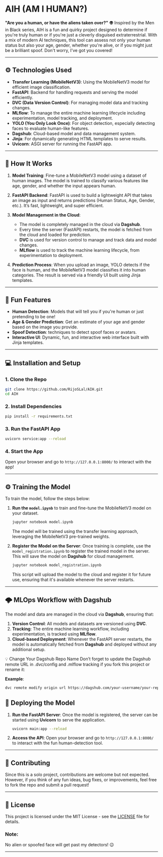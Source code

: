 # AIH (AM I HUMAN?)

**"Are you a human, or have the aliens taken over?"**
👽 Inspired by the Men in Black series, AIH is a fun and quirky project designed to determine if you're truly human or if you're just a cleverly disguised extraterrestrial. With a mix of modern AI techniques, this tool can assess not only your human status but also your age, gender, whether you're alive, or if you might just be a brilliant spoof. Don't worry, I've got you covered!

---

## ⚙️ **Technologies Used**

* **Transfer Learning (MobileNetV3)**: Using the MobileNetV3 model for efficient image classification.
* **FastAPI**: Backend for handling requests and serving the model efficiently.
* **DVC (Data Version Control)**: For managing model data and tracking changes.
* **MLflow**: To manage the entire machine learning lifecycle including experimentation, model tracking, and deployment.
* **YOLO (You Only Look Once)**: For object detection, especially detecting faces to evaluate human-like features.
* **Dagshub**: Cloud-based model and data management system.
* **Jinja**: For dynamically generating HTML templates to serve results.
* **Uvicorn**: ASGI server for running the FastAPI app.

---

## 🧠 **How It Works**

1. **Model Training**: Fine-tune a MobileNetV3 model using a dataset of human images. The model is trained to classify various features like age, gender, and whether the input appears human.

2. **FastAPI Backend**: FastAPI is used to build a lightweight API that takes an image as input and returns predictions (Human Status, Age, Gender, etc.). It’s fast, lightweight, and super efficient.

3. **Model Management in the Cloud**:

   * The model is completely managed in the cloud via **Dagshub**.
   * Every time the server (FastAPI) restarts, the model is fetched from the cloud and loaded for prediction.
   * **DVC** is used for version control to manage and track data and model changes.
   * **MLflow** is used to track the machine learning lifecycle, from experimentation to deployment.

4. **Prediction Process**: When you upload an image, YOLO detects if the face is human, and the MobileNetV3 model classifies it into human categories. The result is served via a friendly UI built using Jinja templates.
---

## 🎉 **Fun Features**

* **Human Detection**: Models that will tell you if you're human or just pretending to be one!
* **Age & Gender Prediction**: Get an estimate of your age and gender based on the image you provide.
* **Spoof Detection**: techniques to detect spoof faces or avatars.
* **Interactive UI**: Dynamic, fun, and interactive web interface built with Jinja templates.

---

## 💻 **Installation and Setup**

### 1. Clone the Repo

```bash
git clone https://github.com/RijoSLal/AIH.git
cd AIH
```

### 2. Install Dependencies

```bash
pip install -r requirements.txt
```

### 3. Run the FastAPI App

```bash
uvicorn service:app --reload
```

### 4. Start the App

Open your browser and go to `http://127.0.0.1:8000/` to interact with the app!

---

## ⚙️ **Training the Model**

To train the model, follow the steps below:

1. **Run the `model.ipynb`** to train and fine-tune the MobileNetV3 model on your dataset.

   ```bash
   jupyter notebook model.ipynb
   ```

   The model will be trained using the transfer learning approach, leveraging the MobileNetV3 pre-trained weights.

2. **Register the Model on the Server**: Once training is complete, use the `model_registration.ipynb` to register the trained model in the server. This will save the model on **Dagshub** for cloud management.

   ```bash
   jupyter notebook model_registration.ipynb
   ```

   This script will upload the model to the cloud and register it for future use, ensuring that it's available whenever the server restarts.

---

## 🌩️ **MLOps Workflow with Dagshub**

The model and data are managed in the cloud via **Dagshub**, ensuring that:

1. **Version Control**: All models and datasets are versioned using **DVC**.
2. **Tracking**: The entire machine learning workflow, including experimentation, is tracked using **MLflow**.
3. **Cloud-based Deployment**: Whenever the FastAPI server restarts, the model is automatically fetched from **Dagshub** and deployed without any additional setup.

💡 Change Your Dagshub Repo Name
Don’t forget to update the Dagshub remote URL in .dvc/config and .mlflow tracking if you fork this project or rename it:

**Example**:

```bash
dvc remote modify origin url https://dagshub.com/your-username/your-repo-name.git
```

## 🚀 **Deploying the Model**

1. **Run the FastAPI Server**: Once the model is registered, the server can be started using **Uvicorn** to serve the application.

   ```bash
   uvicorn main:app --reload
   ```

2. **Access the API**: Open your browser and go to `http://127.0.0.1:8000/` to interact with the fun human-detection tool.

---

## 🧪 **Contributing**

Since this is a solo project, contributions are welcome but not expected. However, if you think of any fun ideas, bug fixes, or improvements, feel free to fork the repo and submit a pull request!

---

## 📜 **License**

This project is licensed under the MIT License - see the [LICENSE](LICENSE) file for details.


### **Note:**

No alien or spoofed face will get past my detectors! 😉

---
